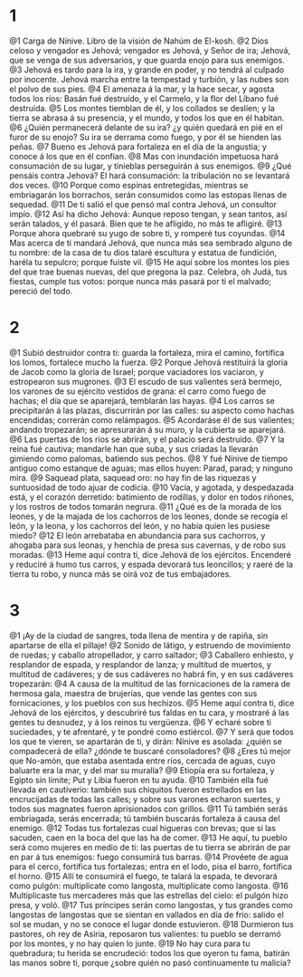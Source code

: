 # 1 
@1 Carga de Nínive. Libro de la visión de Nahúm de El-kosh. 
@2 Dios celoso y vengador es Jehová; vengador es Jehová, y Señor de ira; Jehová, que se venga de sus adversarios, y que guarda enojo para sus enemigos. 
@3 Jehová es tardo para la ira, y grande en poder, y no tendrá al culpado por inocente. Jehová marcha entre la tempestad y turbión, y las nubes son el polvo de sus pies. 
@4 El amenaza á la mar, y la hace secar, y agosta todos los ríos: Basán fué destruído, y el Carmelo, y la flor del Líbano fué destruída. 
@5 Los montes tiemblan de él, y los collados se deslíen; y la tierra se abrasa á su presencia, y el mundo, y todos los que en él habitan. 
@6 ¿Quién permanecerá delante de su ira? ¿y quién quedará en pié en el furor de su enojo? Su ira se derrama como fuego, y por él se hienden las peñas. 
@7 Bueno es Jehová para fortaleza en el día de la angustia; y conoce á los que en él confían. 
@8 Mas con inundación impetuosa hará consumación de su lugar, y tinieblas perseguirán á sus enemigos. 
@9 ¿Qué pensáis contra Jehová? El hará consumación: la tribulación no se levantará dos veces. 
@10 Porque como espinas entretegidas, mientras se embriagarán los borrachos, serán consumidos como las estopas llenas de sequedad. 
@11 De ti salió el que pensó mal contra Jehová, un consultor impío. 
@12 Así ha dicho Jehová: Aunque reposo tengan, y sean tantos, así serán talados, y él pasará. Bien que te he afligido, no más te afligiré. 
@13 Porque ahora quebraré su yugo de sobre ti, y romperé tus coyundas. 
@14 Mas acerca de ti mandará Jehová, que nunca más sea sembrado alguno de tu nombre: de la casa de tu dios talaré escultura y estatua de fundición, haréla tu sepulcro; porque fuiste vil. 
@15 He aquí sobre los montes los pies del que trae buenas nuevas, del que pregona la paz. Celebra, oh Judá, tus fiestas, cumple tus votos: porque nunca más pasará por ti el malvado; pereció del todo. 

# 2 
@1 Subió destruidor contra ti: guarda la fortaleza, mira el camino, fortifica los lomos, fortalece mucho la fuerza. 
@2 Porque Jehová restituirá la gloria de Jacob como la gloria de Israel; porque vaciadores los vaciaron, y estropearon sus mugrones. 
@3 El escudo de sus valientes será bermejo, los varones de su ejército vestidos de grana: el carro como fuego de hachas; el día que se aparejará, temblarán las hayas. 
@4 Los carros se precipitarán á las plazas, discurrirán por las calles: su aspecto como hachas encendidas; correrán como relámpagos. 
@5 Acordaráse él de sus valientes; andando tropezarán; se apresurarán á su muro, y la cubierta se aparejará. 
@6 Las puertas de los ríos se abrirán, y el palacio será destruído. 
@7 Y la reina fué cautiva; mandarle han que suba, y sus criadas la llevarán gimiendo como palomas, batiendo sus pechos. 
@8 Y fué Nínive de tiempo antiguo como estanque de aguas; mas ellos huyen: Parad, parad; y ninguno mira. 
@9 Saquead plata, saquead oro: no hay fin de las riquezas y suntuosidad de todo ajuar de codicia. 
@10 Vacía, y agotada, y despedazada está, y el corazón derretido: batimiento de rodillas, y dolor en todos riñones, y los rostros de todos tomarán negrura. 
@11 ¿Qué es de la morada de los leones, y de la majada de los cachorros de los leones, donde se recogía el león, y la leona, y los cachorros del león, y no había quien les pusiese miedo? 
@12 El león arrebataba en abundancia para sus cachorros, y ahogaba para sus leonas, y henchía de presa sus cavernas, y de robo sus moradas. 
@13 Heme aquí contra ti, dice Jehová de los ejércitos. Encenderé y reduciré á humo tus carros, y espada devorará tus leoncillos; y raeré de la tierra tu robo, y nunca más se oirá voz de tus embajadores. 

# 3 
@1 ¡Ay de la ciudad de sangres, toda llena de mentira y de rapiña, sin apartarse de ella el pillaje! 
@2 Sonido de látigo, y estruendo de movimiento de ruedas; y caballo atropellador, y carro saltador; 
@3 Caballero enhiesto, y resplandor de espada, y resplandor de lanza; y multitud de muertos, y multitud de cadáveres; y de sus cadáveres no habrá fin, y en sus cadáveres tropezarán: 
@4 A causa de la multitud de las fornicaciones de la ramera de hermosa gala, maestra de brujerías, que vende las gentes con sus fornicaciones, y los pueblos con sus hechizos. 
@5 Heme aquí contra ti, dice Jehová de los ejércitos, y descubriré tus faldas en tu cara, y mostraré á las gentes tu desnudez, y á los reinos tu vergüenza. 
@6 Y echaré sobre ti suciedades, y te afrentaré, y te pondré como estiércol. 
@7 Y será que todos los que te vieren, se apartarán de ti, y dirán: Nínive es asolada: ¿quién se compadecerá de ella? ¿dónde te buscaré consoladores? 
@8 ¿Eres tú mejor que No-amón, que estaba asentada entre ríos, cercada de aguas, cuyo baluarte era la mar, y del mar su muralla? 
@9 Etiopía era su fortaleza, y Egipto sin límite; Put y Libia fueron en tu ayuda. 
@10 También ella fué llevada en cautiverio: también sus chiquitos fueron estrellados en las encrucijadas de todas las calles; y sobre sus varones echaron suertes, y todos sus magnates fueron aprisionados con grillos. 
@11 Tú también serás embriagada, serás encerrada; tú también buscarás fortaleza á causa del enemigo. 
@12 Todas tus fortalezas cual higueras con brevas; que si las sacuden, caen en la boca del que las ha de comer. 
@13 He aquí, tu pueblo será como mujeres en medio de ti: las puertas de tu tierra se abrirán de par en par á tus enemigos: fuego consumirá tus barras. 
@14 Provéete de agua para el cerco, fortifica tus fortalezas; entra en el lodo, pisa el barro, fortifica el horno. 
@15 Allí te consumirá el fuego, te talará la espada, te devorará como pulgón: multiplícate como langosta, multiplícate como langosta. 
@16 Multiplicaste tus mercaderes más que las estrellas del cielo: el pulgón hizo presa, y voló. 
@17 Tus príncipes serán como langostas, y tus grandes como langostas de langostas que se sientan en vallados en día de frío: salido el sol se mudan, y no se conoce el lugar donde estuvieron. 
@18 Durmieron tus pastores, oh rey de Asiria, reposaron tus valientes: tu pueblo se derramó por los montes, y no hay quien lo junte. 
@19 No hay cura para tu quebradura; tu herida se encrudeció: todos los que oyeron tu fama, batirán las manos sobre ti, porque ¿sobre quién no pasó continuamente tu malicia? 
